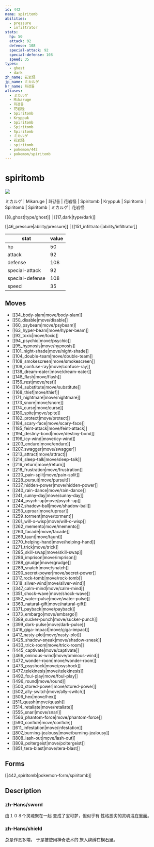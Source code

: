 ```yaml
---
id: 442
name: spiritomb
abilities:
  - pressure
  - infiltrator
stats:
  hp: 50
  attack: 92
  defense: 108
  special-attack: 92
  special-defense: 108
  speed: 35
types:
  - ghost
  - dark
zh_name: 花岩怪
jp_name: ミカルゲ
kr_name: 화강돌
aliases:
  - ミカルゲ
  - Mikaruge
  - 화강돌
  - 花岩怪
  - Spiritomb
  - Kryppuk
  - Spiritomb
  - Spiritomb
  - Spiritomb
  - ミカルゲ
  - 花岩怪
  - spiritomb
  - pokemon/442
  - pokemon/spiritomb
---
```

# spiritomb

![](https://raw.githubusercontent.com/PokeAPI/sprites/master/sprites/pokemon/442.png)

ミカルゲ | Mikaruge | 화강돌 | 花岩怪 | Spiritomb | Kryppuk | Spiritomb | Spiritomb | Spiritomb | ミカルゲ | 花岩怪

[[8_ghost|type/ghost]] | [[17_dark|type/dark]]

[[46_pressure|ability/pressure]] | [[151_infiltrator|ability/infiltrator]]

|stat|value|
|---|---|
|hp|50|
|attack|92|
|defense|108|
|special-attack|92|
|special-defense|108|
|speed|35|


## Moves

- [[34_body-slam|move/body-slam]]
- [[50_disable|move/disable]]
- [[60_psybeam|move/psybeam]]
- [[63_hyper-beam|move/hyper-beam]]
- [[92_toxic|move/toxic]]
- [[94_psychic|move/psychic]]
- [[95_hypnosis|move/hypnosis]]
- [[101_night-shade|move/night-shade]]
- [[104_double-team|move/double-team]]
- [[108_smokescreen|move/smokescreen]]
- [[109_confuse-ray|move/confuse-ray]]
- [[138_dream-eater|move/dream-eater]]
- [[148_flash|move/flash]]
- [[156_rest|move/rest]]
- [[164_substitute|move/substitute]]
- [[168_thief|move/thief]]
- [[171_nightmare|move/nightmare]]
- [[173_snore|move/snore]]
- [[174_curse|move/curse]]
- [[180_spite|move/spite]]
- [[182_protect|move/protect]]
- [[184_scary-face|move/scary-face]]
- [[185_feint-attack|move/feint-attack]]
- [[194_destiny-bond|move/destiny-bond]]
- [[196_icy-wind|move/icy-wind]]
- [[203_endure|move/endure]]
- [[207_swagger|move/swagger]]
- [[213_attract|move/attract]]
- [[214_sleep-talk|move/sleep-talk]]
- [[216_return|move/return]]
- [[218_frustration|move/frustration]]
- [[220_pain-split|move/pain-split]]
- [[228_pursuit|move/pursuit]]
- [[237_hidden-power|move/hidden-power]]
- [[240_rain-dance|move/rain-dance]]
- [[241_sunny-day|move/sunny-day]]
- [[244_psych-up|move/psych-up]]
- [[247_shadow-ball|move/shadow-ball]]
- [[253_uproar|move/uproar]]
- [[259_torment|move/torment]]
- [[261_will-o-wisp|move/will-o-wisp]]
- [[262_memento|move/memento]]
- [[263_facade|move/facade]]
- [[269_taunt|move/taunt]]
- [[270_helping-hand|move/helping-hand]]
- [[271_trick|move/trick]]
- [[285_skill-swap|move/skill-swap]]
- [[286_imprison|move/imprison]]
- [[288_grudge|move/grudge]]
- [[289_snatch|move/snatch]]
- [[290_secret-power|move/secret-power]]
- [[317_rock-tomb|move/rock-tomb]]
- [[318_silver-wind|move/silver-wind]]
- [[347_calm-mind|move/calm-mind]]
- [[351_shock-wave|move/shock-wave]]
- [[352_water-pulse|move/water-pulse]]
- [[363_natural-gift|move/natural-gift]]
- [[371_payback|move/payback]]
- [[373_embargo|move/embargo]]
- [[389_sucker-punch|move/sucker-punch]]
- [[399_dark-pulse|move/dark-pulse]]
- [[416_giga-impact|move/giga-impact]]
- [[417_nasty-plot|move/nasty-plot]]
- [[425_shadow-sneak|move/shadow-sneak]]
- [[433_trick-room|move/trick-room]]
- [[445_captivate|move/captivate]]
- [[466_ominous-wind|move/ominous-wind]]
- [[472_wonder-room|move/wonder-room]]
- [[473_psyshock|move/psyshock]]
- [[477_telekinesis|move/telekinesis]]
- [[492_foul-play|move/foul-play]]
- [[496_round|move/round]]
- [[500_stored-power|move/stored-power]]
- [[502_ally-switch|move/ally-switch]]
- [[506_hex|move/hex]]
- [[511_quash|move/quash]]
- [[514_retaliate|move/retaliate]]
- [[555_snarl|move/snarl]]
- [[566_phantom-force|move/phantom-force]]
- [[590_confide|move/confide]]
- [[611_infestation|move/infestation]]
- [[807_burning-jealousy|move/burning-jealousy]]
- [[808_lash-out|move/lash-out]]
- [[809_poltergeist|move/poltergeist]]
- [[851_tera-blast|move/tera-blast]]

## Forms



[[442_spiritomb|pokemon-form/spiritomb]]

## Description

### zh-Hans/sword

由１０８个灵魂聚在一起
变成了宝可梦，但似乎有
性格恶劣的灵魂混在里面。

### zh-Hans/shield

总是作恶多端，
于是被使用神奇法术的
旅人绑缚在楔石里。

